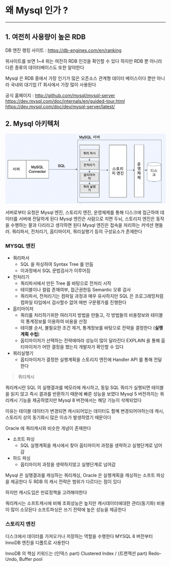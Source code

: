 # 왜 Mysql 인가 ?
---
## 1. 여전히 사용량이 높은 RDB

DB 엔진 랭킹 사이트 : https://db-engines.com/en/ranking

위사이트를 보면 1~4 위는 여전히 RDB 인것을 확인할 수 있다
하지만 RDB 뿐 아니라 다른 종류의 데이터베이스도 또한 알야한다

Mysql 은 RDB 중에서 가장 인기가 많은 오픈소스 관계형 데이터 베이스이다
뿐만 아니라 국내외 대기업 IT 회사에서 가장 많이 사용된다

공식 홈페이지 :
http://github.com/mysql/mysql-server
https://dev.mysql.com/doc/internals/en/guided-tour.html
https://dev.mysql.com/doc/dev/mysql-server/latest/

## 2. Mysql 아키텍처

![Mysql 아키텍처](README_IMG/mysql_architecture.png)

서버로부터 요청은 Mysql 엔진, 스토리지 엔진, 운영체제를 통해 디스크에 접근하여 데이터를 서버에 전달하게 된다
Mysql 엔진은 사람으로 치면 두뇌, 스토리지 엔진은 동작을 수행하는 팔과 다리라고 생각하면 된다
Mysql 엔진은 접속을 처리하는 커넥션 핸들러. 쿼리파서, 전처리기, 옵티마이저, 쿼리실행기 등의 구성요소가 존재한다

### MYSQL 엔진
- 쿼리파서
  - SQL 을 파싱하여 Syntax Tree 를 만듬
  - 이과정에서 SQL 문법검사가 이루어짐
- 전처리기
  - 쿼리파서에서 만든 Tree 를 바탕으로 전처리 시작
  - 테이블이나 컬럼 존재여부, 접근권한등 Semantic 오류 검사
  - 쿼리파서, 전처리기는 컴파일 과정과 매우 유사하지만 SQL 은 프로그래밍처럼 컴파일 타임에서 검사할수 없어 매번 구문평가를 진행한다
- 옵티마이저
  - 쿼리를 처리하기위한 여러가지 방법을 만들고, 각 방법들의 비용정보와 테이블의 통계정보를 이용하여 비용을 산정
  - 테이블 순서, 불필요한 조건 제거, 통계정보를 바탕으로 전략을 결정한다 (**실행계획 수립**)
  - 옵티마이저가 선택하는 전략에따라 성능이 많이 달라진다 EXPLAIN 을 통해 옵티마이저가 어떤 결정을 했는지 개발자가 확인할 수 있다
- 쿼리실행기
  - 옵티마이저가 결정한 실행계획을 스토리지 엔진에 Handler API 를 통해 전달한다

> 쿼리캐시

쿼리캐시란 SQL 의 실행결과를 메모리에 캐시하고, 동일 SQL 쿼리가 실행되면 테이블을 읽지 않고 즉시 결과를 반환하기 때문에 빠른 성능을 보였다
Mysql 5 버전까지는 쿼리캐시 기능을 제공하였지만 Mysql 8 버전에서는 해당 기능이 삭제되었다

이유는 테이블 데이터가 변경되면 캐시되어있는 데이터도 함꼐 변경되어야하는데 캐시, 스토리지 상의 동기화시 많은 이슈가 발생하였기 때문이다

Oracle 에 쿼리캐시와 비슷한 개념이 존재한다
- 소프트 파싱
  - SQL 실행계획을 캐시에서 찾아 옵티마이저 과정을 생략하고 실행단계로 넘어감
- 하드 파싱
  - 옵티마이저 과정을 생략하지않고 실행단계로 넘어감

Mysql 은 실행결과를 캐싱하는 쿼리캐싱, Oracle 은 실행계획을 캐싱하는 소프트 파싱을 제공한다
두 RDB 의 캐시 전략은 범위가 다르다는 점이 있다

하지만 캐시도입은 만료정책을 고려해야한다

쿼리캐시는 소프트캐시에 비해 조회성능은 높지만 캐시데이터에대한 관리(동기화) 비용이 많이 소모된다
소프트파싱은 쓰기 전략에 높은 성능을 제공한다

### 스토리지 엔진

디스크에서 데이터를 가져오거나 저장하는 역할을 수행한다
MYSQL 8 버전부터 InnoDB 엔진을 디폴트로 사용한다

InnoDB 의 핵심 키워드는 (인덱스 part) Clustered Index / (트랜젝션 part) Redo-Undo, Buffer pool
